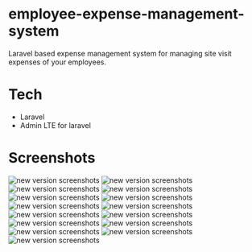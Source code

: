 # employee-expense-management-system
Laravel based expense management system for managing site visit expenses of your employees.

# Tech
* Laravel
* Admin LTE for laravel

# Screenshots
![new version screenshots](/screenshots/login.png)
![new version screenshots](/screenshots/0.png)
![new version screenshots](/screenshots/1.png)
![new version screenshots](/screenshots/2.png)
![new version screenshots](/screenshots/3.png)
![new version screenshots](/screenshots/4.png)
![new version screenshots](/screenshots/5.png)
![new version screenshots](/screenshots/6.png)
![new version screenshots](/screenshots/7.png)
![new version screenshots](/screenshots/8.png)
![new version screenshots](/screenshots/9.png)
![new version screenshots](/screenshots/10.png)
![new version screenshots](/screenshots/11.png)
![new version screenshots](/screenshots/12.png)
![new version screenshots](/screenshots/13.png)
